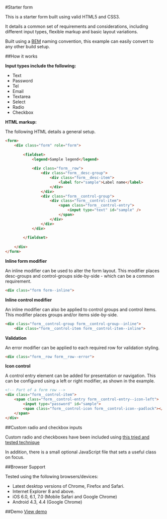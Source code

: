#Starter form

This is a starter form built using valid HTML5 and CSS3. 

It details a common set of requirements and considerations, including different input types, flexible markup and basic layout variations.

Built using a [BEM](http://csswizardry.com/2013/01/mindbemding-getting-your-head-round-bem-syntax/) naming convention, this example can easily convert to any other build setup.

##How it works

**Input types include the following:**

+ Text
+ Password
+ Tel
+ Email
+ Textarea
+ Select
+ Radio
+ Checkbox

**HTML markup:**

The following HTML details a general setup.

```html
<form>
	<div class="form" role="form">
	
		<fieldset>
			<legend>Sample legend</legend>
			
			<div class="form__row">
				<div class="form__desc-group">
					<div class="form__desc-item">
						<label for="sample">Label name</label>
					</div>
				</div>
				<div class="form__control-group">
					<div class="form__control-item">
						<span class="form__control-entry">
							<input type="text" id="sample" />
						</span>
					</div>
				</div>
			</div>
			
		</fieldset>
		
	</div>
</form>
```

**Inline form modifier**

An inline modifier can be used to alter the form layout. This modifier places desc-groups and control-groups side-by-side - which can be a common requirement. 

```html
<div class="form form--inline">
```

**Inline control modifier**

An inline modifier can also be applied to control groups and control items. This modifier places groups and/or items side-by-side. 

```html
<div class="form__control-group form__control-group--inline">
	<div class="form__control-item form__control-item--inline">
```

**Validation**

An error modifier can be applied to each required row for validation styling.

```html
<div class="form__row form__row--error">
```

**Icon control**

A control entry element can be added for presentation or navigation. This can be configured using a left or right modifier, as shown in the example.

```html
<!-- Part of a form row -->
<div class="form__control-item">
	<span class="form__control-entry form__control-entry--icon-left">
		<input type="password" id="sample">
		<span class="form__control-icon form__control-icon--padlock"></span>
	</span>
</div>
```

##Custom radio and checkbox inputs

Custom radio and checkboxes have been included using [this tried and tested technique](http://lea.verou.me/2011/05/rule-filtering-based-on-specific-selectors-support/)

In addition, there is a small optional JavaScript file that sets a useful class on focus.

##Browser Support

Tested using the following browsers/devices:

+ Latest desktop versions of Chrome, Firefox and Safari.
+ Internet Explorer 8 and above.
+ iOS 6.0, 6.1, 7.0 (Mobile Safari and Google Chrome)
+ Android 4.3, 4.4 (Google Chrome)

##Demo
[View demo](http://bryankerr.co.uk/examples/starter-form/)
